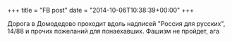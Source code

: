 +++
title = "FB post"
date = "2014-10-06T10:38:39+00:00"
+++

Дорога в Домодедово проходит вдоль надписей "Россия для русских",  14/88 и прочих пожеланий для понаехавших. Фашизм не пройдет, ага



